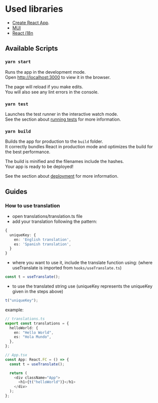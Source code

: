 # Used libraries

- [Create React App](https://github.com/facebook/create-react-app).
- [MUI](https://mui.com/)
- [React i18n](https://react.i18next.com/)

## Available Scripts

### `yarn start`

Runs the app in the development mode.\
Open [http://localhost:3000](http://localhost:3000) to view it in the browser.

The page will reload if you make edits.\
You will also see any lint errors in the console.

### `yarn test`

Launches the test runner in the interactive watch mode.\
See the section about [running tests](https://facebook.github.io/create-react-app/docs/running-tests) for more information.

### `yarn build`

Builds the app for production to the `build` folder.\
It correctly bundles React in production mode and optimizes the build for the best performance.

The build is minified and the filenames include the hashes.\
Your app is ready to be deployed!

See the section about [deployment](https://facebook.github.io/create-react-app/docs/deployment) for more information.

## Guides

### How to use translation

- open translations/translation.ts file
- add your translation following the pattern:

```typescript
{
  uniqueKey: {
    en: 'English translation',
    es: 'Spanish translation',
  }
}
```

- where you want to use it, include the translate function using: (where useTranslate is imported from `hooks/useTranslate.ts`)

```typescript
const t = useTranslate();
```

- to use the translated string use (uniqueKey represents the uniqueKey given in the steps above)

```typescript
t("uniqueKey");
```

example:

```typescript
// translations.ts
export const translations = {
  helloWorld: {
    en: "Hello World",
    es: "Hola Mundo",
  },
};

// App.tsx
const App: React.FC = () => {
  const t = useTranslate();

  return (
    <div className="App">
      <h1>{t("helloWorld")}</h1>
    </div>
  );
};
```
